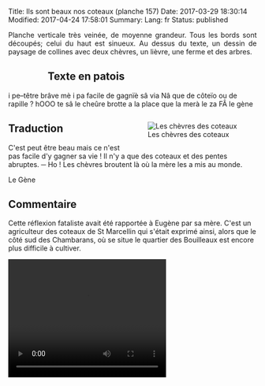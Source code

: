 Title: Ils sont beaux nos coteaux (planche 157)
Date: 2017-03-29 18:30:14
Modified: 2017-04-24 17:58:01
Summary: 
Lang: fr
Status: published

<p style="text-align:justify;">Planche verticale très veinée, de moyenne grandeur. Tous les bords sont découpés; celui du haut est sinueux. Au dessus du texte, un dessin de paysage de collines avec deux chèvres, un lièvre, une ferme et des arbres.</p>

<figure class="image-block" style="float: left;">
  <img alt="" src="{static}/images/planche_157-2.png">
  <figcaption style="max-width: 267px"></figcaption>
</figure>

## Texte en patois
  i pe–têtre brâve mè i pa facile de gagnïè sâ via  Nâ que de côteïo ou de rapille  ?   hOOO te sâ le cheûre brotte a  la  place que la merà le za FÂ			le gène

<figure class="image-block" style="float: right;">
  <img alt="Les chèvres des coteaux" src="{static}/images/planche_157_dessin.png">
  <figcaption style="max-width: 480px">Les chèvres des coteaux</figcaption>
</figure>

## Traduction
C'est peut être beau mais ce n'est pas facile d'y gagner sa vie ! Il n'y a que des coteaux et des pentes abruptes.
─  Ho ! Les chèvres broutent là où la mère les a mis au monde.

Le Gène

## Commentaire
Cette réflexion fataliste avait été rapportée à Eugène par sa mère. C'est un agriculteur des coteaux de St Marcellin qui s'était exprimé ainsi, alors que le côté sud des Chambarans, où se situe le quartier des Bouilleaux est encore plus difficile à cultiver.





<video width="320" height="240" controls>
  <source src="https://d1njpgd0ygatdn.cloudfront.net/video_157.mp4" type="video/mp4">
</video>
